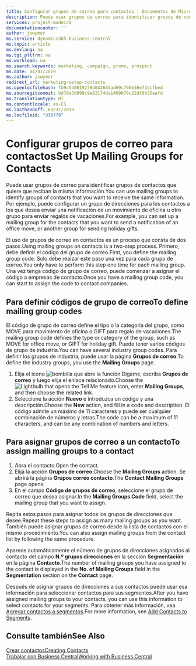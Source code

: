 ```yaml
---
title: Configurar grupos de correo para contactos | Documentos de Microsoft
description: Puede usar grupos de correo para identificar grupos de contactos que deben recibir la misma información, por ejemplo, para una campaña de marketing o una promoción.
services: project-madeira
documentationcenter: ''
author: jswymer
ms.service: dynamics365-business-central
ms.topic: article
ms.devlang: na
ms.tgt_pltfrm: na
ms.workload: na
ms.search.keywords: marketing, campaign, promo, prospect
ms.date: 04/01/2019
ms.author: jswymer
redirect_url: marketing-setup-contacts
ms.openlocfilehash: fb9c540819279d042685ad69c790e36e71dcfbed
ms.sourcegitcommit: bd78a5d990c9e83174da1409076c22df8b35eafd
ms.translationtype: HT
ms.contentlocale: es-ES
ms.lasthandoff: 03/31/2019
ms.locfileid: "936770"
---
```

# <a name="set-up-mailing-groups-for-contacts"></a><span data-ttu-id="79dca-103">Configurar grupos de correo para contactos</span><span class="sxs-lookup"><span data-stu-id="79dca-103">Set Up Mailing Groups for Contacts</span></span>
<span data-ttu-id="79dca-104">Puede usar grupos de correo para identificar grupos de contactos que quiere que reciban la misma información.</span><span class="sxs-lookup"><span data-stu-id="79dca-104">You can use mailing groups to identify groups of contacts that you want to receive the same information.</span></span> <span data-ttu-id="79dca-105">Por ejemplo, puede configurar un grupo de direcciones para los contactos a los que desea enviar una notificación de un movimiento de oficina u otro grupo para enviar regalos de vacaciones.</span><span class="sxs-lookup"><span data-stu-id="79dca-105">For example, you can set up a mailing group for the contacts that you want to send a notification of an office move, or another group for sending holiday gifts.</span></span>

<span data-ttu-id="79dca-106">El uso de grupos de correo en contactos es un proceso que consta de dos pasos.</span><span class="sxs-lookup"><span data-stu-id="79dca-106">Using mailing groups on contacts is a two-step process.</span></span> <span data-ttu-id="79dca-107">Primero, debe definir el código del grupo de correo.</span><span class="sxs-lookup"><span data-stu-id="79dca-107">First, you define the mailing group code.</span></span> <span data-ttu-id="79dca-108">Solo debe realzar este paso una vez para cada grupo de correo.</span><span class="sxs-lookup"><span data-stu-id="79dca-108">You only have to perform this step one time for each mailing group.</span></span> <span data-ttu-id="79dca-109">Una vez tenga código de grupo de correo, puede comenzar a asignar el código a empresas de contacto.</span><span class="sxs-lookup"><span data-stu-id="79dca-109">Once you have a mailing group code, you can start to assign the code to contact companies.</span></span>

## <a name="to-define-mailing-group-codes"></a><span data-ttu-id="79dca-110">Para definir códigos de grupo de correo</span><span class="sxs-lookup"><span data-stu-id="79dca-110">To define mailing group codes</span></span>
<span data-ttu-id="79dca-111">El código de grupo de correo define el tipo o la categoría del grupo, como MOVE para movimiento de oficina o GIFT para regalo de vacaciones.</span><span class="sxs-lookup"><span data-stu-id="79dca-111">The mailing group code defines the type or category of the group, such as MOVE for office move, or GIFT for holiday gift.</span></span> <span data-ttu-id="79dca-112">Puede tener varios códigos de grupo de industria.</span><span class="sxs-lookup"><span data-stu-id="79dca-112">You can have several industry group codes.</span></span> <span data-ttu-id="79dca-113">Para definir los grupos de industria, puede usar la página **Grupos de correo**.</span><span class="sxs-lookup"><span data-stu-id="79dca-113">To define the industry groups, you use the **Mailing Groups** page.</span></span>

1. <span data-ttu-id="79dca-114">Elija el icono ![bombilla que abre la función Dígame](media/ui-search/search_small.png "Dígame que desea hacer"), escriba **Grupos de correo** y luego elija el enlace relacionado.</span><span class="sxs-lookup"><span data-stu-id="79dca-114">Choose the ![Lightbulb that opens the Tell Me feature](media/ui-search/search_small.png "Tell me what you want to do") icon, enter **Mailing Groups**, and then choose the related link.</span></span>
2. <span data-ttu-id="79dca-115">Seleccione la acción **Nuevo** e introduzca un código y una descripción.</span><span class="sxs-lookup"><span data-stu-id="79dca-115">Choose the **New** action, and fill in a code and description.</span></span> <span data-ttu-id="79dca-116">El código admite un máximo de 11 caracteres y puede ser cualquier combinación de números y letras.</span><span class="sxs-lookup"><span data-stu-id="79dca-116">The code can be a maximum of 11 characters, and can be any combination of numbers and letters.</span></span>

## <a name="AssignMailGroupContact"></a> <span data-ttu-id="79dca-117">Para asignar grupos de correo a un contacto</span><span class="sxs-lookup"><span data-stu-id="79dca-117">To assign mailing groups to a contact</span></span>
1. <span data-ttu-id="79dca-118">Abra el contacto.</span><span class="sxs-lookup"><span data-stu-id="79dca-118">Open the contact.</span></span>
2. <span data-ttu-id="79dca-119">Elija la acción **Grupos de correo**.</span><span class="sxs-lookup"><span data-stu-id="79dca-119">Choose the **Mailing Groups** action.</span></span> <span data-ttu-id="79dca-120">Se abrirá la página **Grupos correo contacto**.</span><span class="sxs-lookup"><span data-stu-id="79dca-120">The **Contact Mailing Groups** page opens.</span></span>
3. <span data-ttu-id="79dca-121">En el campo **Código de grupos de correo**, seleccione el grupo de correo que desea asignar.</span><span class="sxs-lookup"><span data-stu-id="79dca-121">In the **Mailing Groups Code** field, select the mailing group that you want to assign.</span></span>

<span data-ttu-id="79dca-122">Repita estos pasos para asignar todos los grupos de direcciones que desee.</span><span class="sxs-lookup"><span data-stu-id="79dca-122">Repeat these steps to assign as many mailing groups as you want.</span></span> <span data-ttu-id="79dca-123">También puede asignar grupos de correo desde la lista de contactos con el mismo procedimiento.</span><span class="sxs-lookup"><span data-stu-id="79dca-123">You can also assign mailing groups from the contact list by following the same procedure.</span></span>

<span data-ttu-id="79dca-124">Aparece automáticamente el número de grupos de direcciones asignados al contacto del campo **N.º grupos direcciones** en la sección **Segmentación** en la página **Contacto**.</span><span class="sxs-lookup"><span data-stu-id="79dca-124">The number of mailing groups you have assigned to the contact is displayed in the **No. of Mailing Groups** field in the **Segmentation** section on the **Contact** page.</span></span>

<span data-ttu-id="79dca-125">Después de asignar grupos de direcciones a sus contactos puede usar esa información para seleccionar contactos para sus segmentos.</span><span class="sxs-lookup"><span data-stu-id="79dca-125">After you have assigned mailing groups to your contacts, you can use this information to select contacts for your segments.</span></span> <span data-ttu-id="79dca-126">Para obtener más información, vea [Agregar contactos a segmentos](marketing-add-contact-segment.md).</span><span class="sxs-lookup"><span data-stu-id="79dca-126">For more information, see [Add Contacts to Segments](marketing-add-contact-segment.md).</span></span>

## <a name="see-also"></a><span data-ttu-id="79dca-127">Consulte también</span><span class="sxs-lookup"><span data-stu-id="79dca-127">See Also</span></span>
[<span data-ttu-id="79dca-128">Crear contactos</span><span class="sxs-lookup"><span data-stu-id="79dca-128">Creating Contacts</span></span>](marketing-create-contact-companies.md)  
[<span data-ttu-id="79dca-129">Trabajar con Business Central</span><span class="sxs-lookup"><span data-stu-id="79dca-129">Working with Business Central</span></span>](ui-work-product.md)
